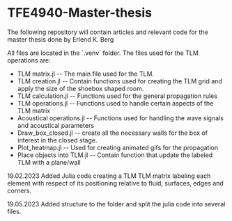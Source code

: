 # TFE4940-Master-thesis
 The following repository will contain articles and relevant code for the master thesis done by Erlend K. Berg

All files are located in the ´.venv´ folder.
The files used for the TLM operations are: 

* TLM matrix.jl -- The main file used for the TLM.
* TLM creation.jl -- Contain functions used for creating the TLM grid and apply the size of the shoebox shaped room.
* TLM calculation.jl -- Functions used for the general propagation rules
* TLM operations.jl -- Functions used to handle certain aspects of the TLM matrix
* Acoustical operations.jl -- Functions used for handling the wave signals and acoustical parameters
* Draw_box_closed.jl -- create all the necessary walls for the box of interest in the closed stage.
* Plot_heatmap.jl -- Used for creating animated gifs for the propagation
* Place objects into TLM.jl -- Contain function that update the labeled TLM with a plane/wall











19.02.2023
Added Julia code creating a TLM TLM matrix labeling each element with respect of its positioning relative to fluid, surfaces, edges and corners.

19.05.2023
Added structure to the folder and split the julia code into several files.
